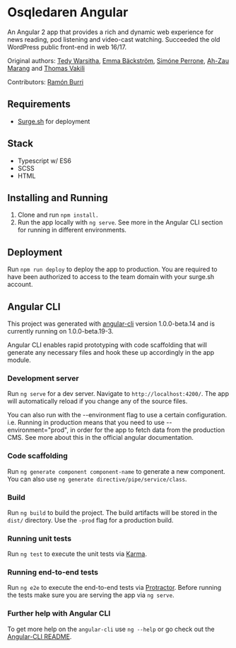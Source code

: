 # Osqledaren Angular
An Angular 2 app that provides a rich and dynamic web experience for news reading, pod listening and video-cast watching. Succeeded the old WordPress public front-end in web 16/17.

Original authors: [Tedy Warsitha](https://github.com/tedyw), [Emma Bäckström](https://github.com/emmabckstrm), [Simóne Perrone](https://github.com/simpison), [Ah-Zau Marang](https://github.com/AZNanoi) and [Thomas Vakili](https://github.com/touzen)

Contributors: [Ramón Burri](https://github.com/eLburro)

## Requirements

- [Surge.sh](https://surge.sh) for deployment

## Stack
- Typescript w/ ES6
- SCSS
- HTML

## Installing and Running

1. Clone and run `npm install.`
2. Run the app locally with `ng serve`. See more in the Angular CLI section for running in different environments.

## Deployment

Run `npm run deploy` to deploy the app to production. You are required to have been authorized to access to the team domain with your surge.sh account.

## Angular CLI

This project was generated with [angular-cli](https://github.com/angular/angular-cli) version 1.0.0-beta.14 and is currently running on 1.0.0-beta.19-3.

Angular CLI enables rapid prototyping with code scaffolding that will generate any necessary files and hook these up accordingly in the app module.

### Development server
Run `ng serve` for a dev server. Navigate to `http://localhost:4200/`. The app will automatically reload if you change any of the source files.

You can also run with the --environment flag to use a certain configuration. i.e. Running in production means that you need to use --environment="prod", in order for the app to fetch data from the production CMS. See more about this in the official angular documentation.

### Code scaffolding

Run `ng generate component component-name` to generate a new component. You can also use `ng generate directive/pipe/service/class`.

### Build

Run `ng build` to build the project. The build artifacts will be stored in the `dist/` directory. Use the `-prod` flag for a production build.

### Running unit tests

Run `ng test` to execute the unit tests via [Karma](https://karma-runner.github.io).

### Running end-to-end tests

Run `ng e2e` to execute the end-to-end tests via [Protractor](http://www.protractortest.org/). 
Before running the tests make sure you are serving the app via `ng serve`.

### Further help with Angular CLI

To get more help on the `angular-cli` use `ng --help` or go check out the [Angular-CLI README](https://github.com/angular/angular-cli/blob/master/README.md).
